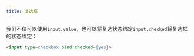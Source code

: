 ```yaml
---
title: 复选框
---
```


我们不仅可以使用`input.value`，也可以将复选状态绑定`input.checked`将复选框的状态绑定：

```html
<input type=checkbox bind:checked={yes}>
```